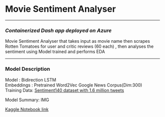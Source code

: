 # Movie Sentiment Analyser

***

### *Containerized Dash app deployed on Azure*

Movie Sentiment Analyser that takes input as movie name then scrapes Rotten Tomatoes for user and critic reviews (60 each) , then analyses the sentiment using Model trained and performs EDA

---

### Model Description

Model : Bidirection LSTM <br/>
Embeddings : Pretrained Word2Vec Google News Corpus(Dim:300) <br/>
Training Data: [Sentiment140 dataset with 1.6 million tweets](https://www.kaggle.com/kazanova/sentiment140 "Dataset Link")

Model Summary:
IMG

[Kaggle Notebook link](https://www.kaggle.com/ethanhunt1080/sentiment-analyzer "Descriptive notebook on Kaggle")
